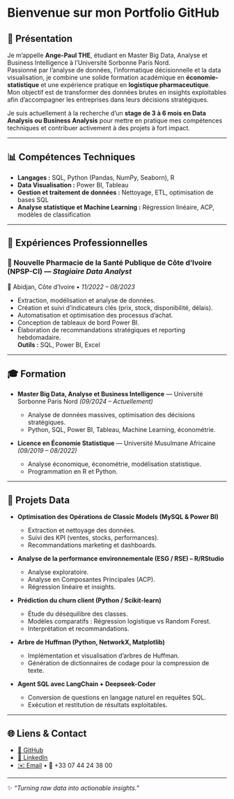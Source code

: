 # Bienvenue sur mon Portfolio GitHub

## 👤 Présentation
Je m’appelle **Ange-Paul THE**, étudiant en Master Big Data, Analyse et Business Intelligence à l’Université Sorbonne Paris Nord.  
Passionné par l’analyse de données, l’informatique décisionnelle et la data visualisation, je combine une solide formation académique en **économie-statistique** et une expérience pratique en **logistique pharmaceutique**.  
Mon objectif est de transformer des données brutes en insights exploitables afin d’accompagner les entreprises dans leurs décisions stratégiques.  

Je suis actuellement à la recherche d’un **stage de 3 à 6 mois en Data Analysis ou Business Analysis** pour mettre en pratique mes compétences techniques et contribuer activement à des projets à fort impact.

---

## 📊 Compétences Techniques
- **Langages :** SQL, Python (Pandas, NumPy, Seaborn), R  
- **Data Visualisation :** Power BI, Tableau  
- **Gestion et traitement de données :** Nettoyage, ETL, optimisation de bases SQL  
- **Analyse statistique et Machine Learning :** Régression linéaire, ACP, modèles de classification  

---

## 💼 Expériences Professionnelles
### 🏥 Nouvelle Pharmacie de la Santé Publique de Côte d’Ivoire (NPSP-CI) — *Stagiaire Data Analyst*  
📍 Abidjan, Côte d’Ivoire • *11/2022 – 08/2023*  
- Extraction, modélisation et analyse de données.  
- Création et suivi d’indicateurs clés (prix, stock, disponibilité, délais).  
- Automatisation et optimisation des processus d’achat.  
- Conception de tableaux de bord Power BI.  
- Élaboration de recommandations stratégiques et reporting hebdomadaire.  
**Outils :** SQL, Power BI, Excel  

---

## 🎓 Formation
- **Master Big Data, Analyse et Business Intelligence** — Université Sorbonne Paris Nord *(09/2024 – Actuellement)*  
  - Analyse de données massives, optimisation des décisions stratégiques.  
  - Python, SQL, Power BI, Tableau, Machine Learning, économétrie.  

- **Licence en Économie Statistique** — Université Musulmane Africaine *(09/2019 – 08/2022)*  
  - Analyse économique, économétrie, modélisation statistique.  
  - Programmation en R et Python.  

---

## 🚀 Projets Data
- **Optimisation des Opérations de Classic Models (MySQL & Power BI)**  
  - Extraction et nettoyage des données.  
  - Suivi des KPI (ventes, stocks, performances).  
  - Recommandations marketing et dashboards.  

- **Analyse de la performance environnementale (ESG / RSE) – R/RStudio**  
  - Analyse exploratoire.  
  - Analyse en Composantes Principales (ACP).  
  - Régression linéaire et insights.  

- **Prédiction du churn client (Python / Scikit-learn)**  
  - Étude du déséquilibre des classes.  
  - Modèles comparatifs : Régression logistique vs Random Forest.  
  - Interprétation et recommandations.  

- **Arbre de Huffman (Python, NetworkX, Matplotlib)**  
  - Implémentation et visualisation d’arbres de Huffman.  
  - Génération de dictionnaires de codage pour la compression de texte.  

- **Agent SQL avec LangChain + Deepseek-Coder**  
  - Conversion de questions en langage naturel en requêtes SQL.  
  - Exécution et restitution de résultats exploitables.  

---

## 🌐 Liens & Contact
- [📂 GitHub](https://github.com/Ange-Paul-Emmanuel)  
- [💼 LinkedIn](https://linkedin.com/in/ange-paul-emmanuel-the-03a7431b4)  
- [✉️ Email](mailto:theange357@gmail.com) • 📱 +33 07 44 24 38 00  

---
✨ *“Turning raw data into actionable insights.”*   

